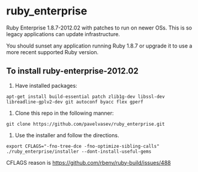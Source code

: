 # ruby_enterprise
Ruby Enterprise 1.8.7-2012.02 with patches to run on newer OSs. This is so legacy applications can update infrastructure.

You should sunset any application running Ruby 1.8.7 or upgrade it to use a more recent supported Ruby version.


## To install ruby-enterprise-2012.02

1. Have installed packages:
  ```
  apt-get install build-essential patch zlib1g-dev libssl-dev libreadline-gplv2-dev git autoconf byacc flex gperf
  ```

1. Clone this repo in the following manner:

  ```
  git clone https://github.com/pavelvasev/ruby_enterprise.git
  ```

1. Use the installer and follow the directions.

  ```
  export CFLAGS="-fno-tree-dce -fno-optimize-sibling-calls"
  ./ruby_enterprise/installer --dont-install-useful-gems
  ```
  
  CFLAGS reason is https://github.com/rbenv/ruby-build/issues/488
